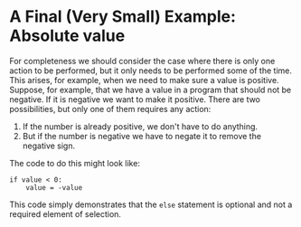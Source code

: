 # A Final (Very Small) Example: Absolute value

For completeness we should consider the case where there is only one
action to be performed, but it only needs to be performed some of the
time. This arises, for example, when we need to make sure a value is
positive. Suppose, for example, that we have a value in a program that
should not be negative. If it is negative we want to make it positive.
There are two possibilities, but only one of them requires any action:

1.  If the number is already positive, we don't have to do anything.
2.  But if the number is negative we have to negate it to remove the
    negative sign.

The code to do this might look like:

    if value < 0:
        value = -value

This code simply demonstrates that the `else` statement is optional and
not a required element of selection.

